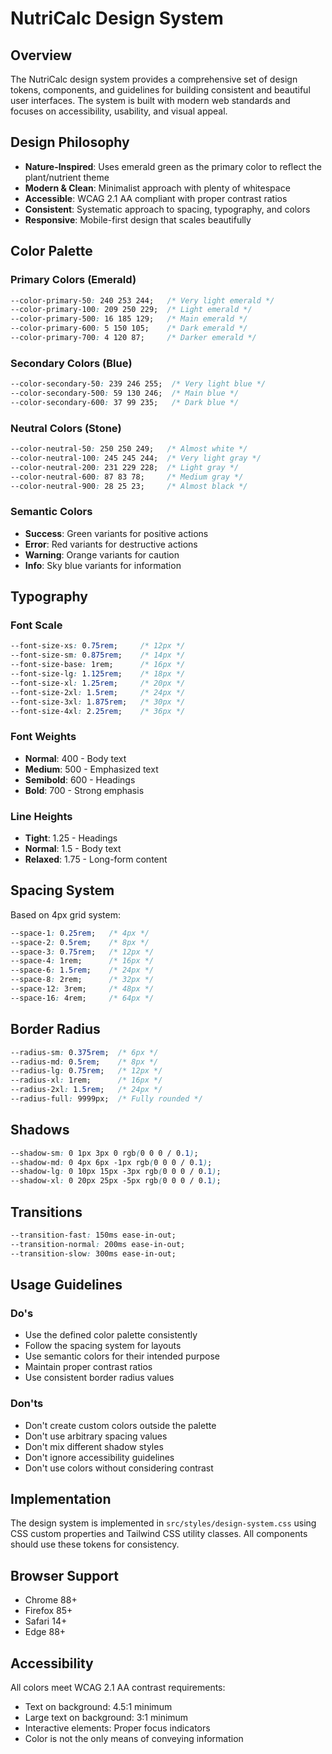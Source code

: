 # NutriCalc Design System

## Overview

The NutriCalc design system provides a comprehensive set of design tokens, components, and guidelines for building consistent and beautiful user interfaces. The system is built with modern web standards and focuses on accessibility, usability, and visual appeal.

## Design Philosophy

- **Nature-Inspired**: Uses emerald green as the primary color to reflect the plant/nutrient theme
- **Modern & Clean**: Minimalist approach with plenty of whitespace
- **Accessible**: WCAG 2.1 AA compliant with proper contrast ratios
- **Consistent**: Systematic approach to spacing, typography, and colors
- **Responsive**: Mobile-first design that scales beautifully

## Color Palette

### Primary Colors (Emerald)
```css
--color-primary-50: 240 253 244;   /* Very light emerald */
--color-primary-100: 209 250 229;  /* Light emerald */
--color-primary-500: 16 185 129;   /* Main emerald */
--color-primary-600: 5 150 105;    /* Dark emerald */
--color-primary-700: 4 120 87;     /* Darker emerald */
```

### Secondary Colors (Blue)
```css
--color-secondary-50: 239 246 255;  /* Very light blue */
--color-secondary-500: 59 130 246;  /* Main blue */
--color-secondary-600: 37 99 235;   /* Dark blue */
```

### Neutral Colors (Stone)
```css
--color-neutral-50: 250 250 249;   /* Almost white */
--color-neutral-100: 245 245 244;  /* Very light gray */
--color-neutral-200: 231 229 228;  /* Light gray */
--color-neutral-600: 87 83 78;     /* Medium gray */
--color-neutral-900: 28 25 23;     /* Almost black */
```

### Semantic Colors
- **Success**: Green variants for positive actions
- **Error**: Red variants for destructive actions
- **Warning**: Orange variants for caution
- **Info**: Sky blue variants for information

## Typography

### Font Scale
```css
--font-size-xs: 0.75rem;     /* 12px */
--font-size-sm: 0.875rem;    /* 14px */
--font-size-base: 1rem;      /* 16px */
--font-size-lg: 1.125rem;    /* 18px */
--font-size-xl: 1.25rem;     /* 20px */
--font-size-2xl: 1.5rem;     /* 24px */
--font-size-3xl: 1.875rem;   /* 30px */
--font-size-4xl: 2.25rem;    /* 36px */
```

### Font Weights
- **Normal**: 400 - Body text
- **Medium**: 500 - Emphasized text
- **Semibold**: 600 - Headings
- **Bold**: 700 - Strong emphasis

### Line Heights
- **Tight**: 1.25 - Headings
- **Normal**: 1.5 - Body text
- **Relaxed**: 1.75 - Long-form content

## Spacing System

Based on 4px grid system:
```css
--space-1: 0.25rem;   /* 4px */
--space-2: 0.5rem;    /* 8px */
--space-3: 0.75rem;   /* 12px */
--space-4: 1rem;      /* 16px */
--space-6: 1.5rem;    /* 24px */
--space-8: 2rem;      /* 32px */
--space-12: 3rem;     /* 48px */
--space-16: 4rem;     /* 64px */
```

## Border Radius
```css
--radius-sm: 0.375rem;  /* 6px */
--radius-md: 0.5rem;    /* 8px */
--radius-lg: 0.75rem;   /* 12px */
--radius-xl: 1rem;      /* 16px */
--radius-2xl: 1.5rem;   /* 24px */
--radius-full: 9999px;  /* Fully rounded */
```

## Shadows
```css
--shadow-sm: 0 1px 3px 0 rgb(0 0 0 / 0.1);
--shadow-md: 0 4px 6px -1px rgb(0 0 0 / 0.1);
--shadow-lg: 0 10px 15px -3px rgb(0 0 0 / 0.1);
--shadow-xl: 0 20px 25px -5px rgb(0 0 0 / 0.1);
```

## Transitions
```css
--transition-fast: 150ms ease-in-out;
--transition-normal: 200ms ease-in-out;
--transition-slow: 300ms ease-in-out;
```

## Usage Guidelines

### Do's
- Use the defined color palette consistently
- Follow the spacing system for layouts
- Use semantic colors for their intended purpose
- Maintain proper contrast ratios
- Use consistent border radius values

### Don'ts
- Don't create custom colors outside the palette
- Don't use arbitrary spacing values
- Don't mix different shadow styles
- Don't ignore accessibility guidelines
- Don't use colors without considering contrast

## Implementation

The design system is implemented in `src/styles/design-system.css` using CSS custom properties and Tailwind CSS utility classes. All components should use these tokens for consistency.

## Browser Support

- Chrome 88+
- Firefox 85+
- Safari 14+
- Edge 88+

## Accessibility

All colors meet WCAG 2.1 AA contrast requirements:
- Text on background: 4.5:1 minimum
- Large text on background: 3:1 minimum
- Interactive elements: Proper focus indicators
- Color is not the only means of conveying information
